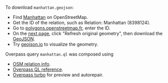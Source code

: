 
To download `manhattan.geojson`:

 - Find [Manhattan](https://www.openstreetmap.org/search?query=manhattan) on OpenStreetMap.
 - Get the ID of the relation, such as Relation: Manhattan (8398124).
 - Go to [polygons.openstreetmap.fr](http://polygons.openstreetmap.fr/), enter the ID.
 - On the [next page](http://polygons.openstreetmap.fr/?id=8398124), click "Refresh original geometry", then download the [GeoJSON](http://polygons.openstreetmap.fr/get_geojson.py?id=8398124&params=0).
 - Try [geojson.io](http://geojson.io/#map=12/40.7823/-73.9767) to visualize the geometry. 


Overpass query `manhattan.ql` was composed using 

 - [OSM relation info](https://www.openstreetmap.org/relation/8398124).
 - [Overpass QL reference](https://wiki.openstreetmap.org/wiki/Overpass_API/Overpass_QL).
 - [Overpass turbo](https://overpass-turbo.eu) for preview and autorepair.
 